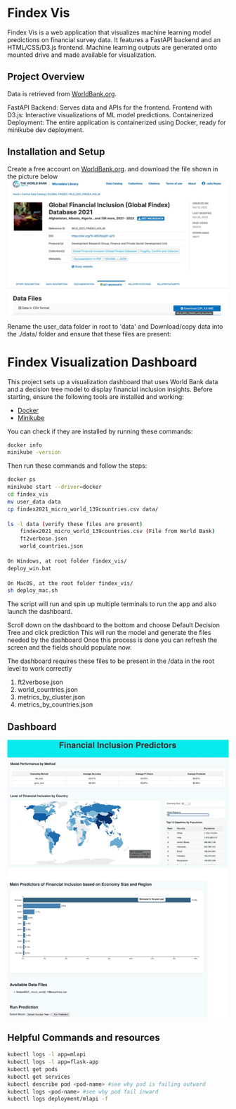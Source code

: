 # Findex Vis

Findex Vis is a web application that visualizes machine learning model predictions on financial survey data. It features a FastAPI backend and an HTML/CSS/D3.js frontend. Machine learning outputs are generated onto mounted drive and made available for visualization.

## Project Overview

Data is retrieved from [WorldBank.org](https://www.worldbank.org/en/publication/globalfindex/Data).  

FastAPI Backend: Serves data and APIs for the frontend.
Frontend with D3.js: Interactive visualizations of ML model predictions.
Containerized Deployment: The entire application is containerized using Docker, ready for minikube dev deployment.

## Installation and Setup
Create a free account on [WorldBank.org](https://microdata.worldbank.org/index.php/catalog/4607). and download the file shown in the picture below 
![World Bank Data](images/world_bank_data.jpeg)


Rename the user_data folder in root to 'data' and 
Download/copy data into the ./data/ folder and ensure that these files are present:

# Findex Visualization Dashboard

This project sets up a visualization dashboard that uses World Bank data and a decision tree model to display financial inclusion insights.
Before starting, ensure the following tools are installed and working:

- [Docker](https://docs.docker.com/get-docker/)
- [Minikube](https://minikube.sigs.k8s.io/docs/start/)

You can check if they are installed by running these commands:
```bash 
docker info
minikube -version
```
Then run these commands and follow the steps:
```bash
docker ps
minikube start --driver=docker 
cd findex_vis
mv user_data data
cp findex2021_micro_world_139countries.csv data/

ls -l data (verify these files are present)
    findex2021_micro_world_139countries.csv (File from World Bank)
    ft2verbose.json
    world_countries.json

On Windows, at root folder findex_vis/
deploy_win.bat

On MacOS, at the root folder findex_vis/
sh deploy_mac.sh
```

The script will run and spin up multiple terminals to run the app and also launch the dashboard. 

Scroll down on the dashboard to the bottom and choose Default Decision Tree and click prediction 
This will run the model and generate the files needed by the dashboard
Once this process is done you can refresh the screen and the fields should populate now.

The dashboard requires these files to be present in the /data in the root level to work correctly 
1) ft2verbose.json
2) world_countries.json
3) metrics_by_cluster.json
4) metrics_by_countries.json


## Dashboard 
![Image of the running dashboard](images/dashboard.jpeg)


## Helpful Commands and resources
```bash
kubectl logs -l app=mlapi
kubectl logs -l app=flask-app
kubectl get pods
kubectl get services
kubectl describe pod <pod-name> #see why pod is failing outward
kubectl logs <pod-name> #see why pod fail inward
kubectl logs deployment/mlapi -f
```